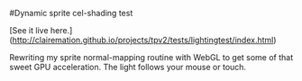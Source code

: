 #Dynamic sprite cel-shading test

[See it live here.] (http://clairemation.github.io/projects/tpv2/tests/lightingtest/index.html)

Rewriting my sprite normal-mapping routine with WebGL to get some of that sweet GPU acceleration. The light follows your mouse or touch.
